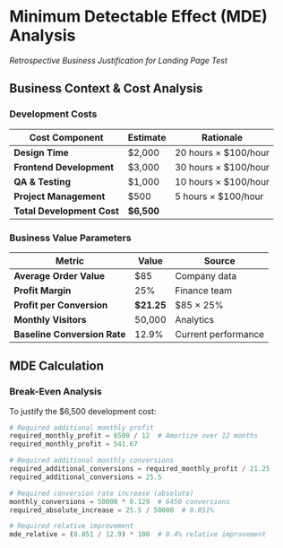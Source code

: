 # Minimum Detectable Effect (MDE) Analysis
*Retrospective Business Justification for Landing Page Test*

## Business Context & Cost Analysis

### Development Costs
| Cost Component | Estimate | Rationale |
|----------------|----------|-----------|
| **Design Time** | $2,000 | 20 hours × $100/hour |
| **Frontend Development** | $3,000 | 30 hours × $100/hour |
| **QA & Testing** | $1,000 | 10 hours × $100/hour |
| **Project Management** | $500 | 5 hours × $100/hour |
| **Total Development Cost** | **$6,500** | |

### Business Value Parameters
| Metric | Value | Source |
|--------|-------|--------|
| **Average Order Value** | $85 | Company data |
| **Profit Margin** | 25% | Finance team |
| **Profit per Conversion** | **$21.25** | $85 × 25% |
| **Monthly Visitors** | 50,000 | Analytics |
| **Baseline Conversion Rate** | 12.9% | Current performance |

## MDE Calculation

### Break-Even Analysis
To justify the $6,500 development cost:

```python
# Required additional monthly profit
required_monthly_profit = 6500 / 12  # Amortize over 12 months
required_monthly_profit = 541.67

# Required additional monthly conversions
required_additional_conversions = required_monthly_profit / 21.25
required_additional_conversions = 25.5

# Required conversion rate increase (absolute)
monthly_conversions = 50000 * 0.129  # 6450 conversions
required_absolute_increase = 25.5 / 50000  # 0.051%

# Required relative improvement
mde_relative = (0.051 / 12.9) * 100  # 0.4% relative improvement
